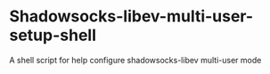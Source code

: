 # Shadowsocks-libev-multi-user-setup-shell
A shell script for help configure shadowsocks-libev multi-user mode
